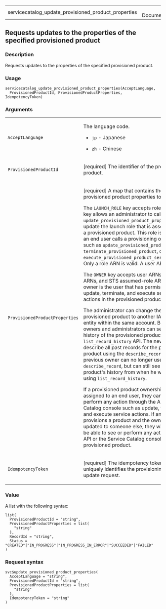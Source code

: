 <table style="width: 100%;">
<tbody>
<tr class="odd">
<td>servicecatalog_update_provisioned_product_properties</td>
<td style="text-align: right;">R Documentation</td>
</tr>
</tbody>
</table>

## Requests updates to the properties of the specified provisioned product

### Description

Requests updates to the properties of the specified provisioned product.

### Usage

    servicecatalog_update_provisioned_product_properties(AcceptLanguage,
      ProvisionedProductId, ProvisionedProductProperties, IdempotencyToken)

### Arguments

<table>
<colgroup>
<col style="width: 35%" />
<col style="width: 65%" />
</colgroup>
<tbody>
<tr class="odd">
<td><code
id="servicecatalog_update_provisioned_product_properties_:_AcceptLanguage">AcceptLanguage</code></td>
<td><p>The language code.</p>
<ul>
<li><p><code>jp</code> - Japanese</p></li>
<li><p><code>zh</code> - Chinese</p></li>
</ul></td>
</tr>
<tr class="even">
<td><code
id="servicecatalog_update_provisioned_product_properties_:_ProvisionedProductId">ProvisionedProductId</code></td>
<td><p>[required] The identifier of the provisioned product.</p></td>
</tr>
<tr class="odd">
<td><code
id="servicecatalog_update_provisioned_product_properties_:_ProvisionedProductProperties">ProvisionedProductProperties</code></td>
<td><p>[required] A map that contains the provisioned product properties
to be updated.</p>
<p>The <code>LAUNCH_ROLE</code> key accepts role ARNs. This key allows
an administrator to call
<code>update_provisioned_product_properties</code> to update the launch
role that is associated with a provisioned product. This role is used
when an end user calls a provisioning operation such as
<code>update_provisioned_product</code>,
<code>terminate_provisioned_product</code>, or
<code>execute_provisioned_product_service_action</code>. Only a role ARN
is valid. A user ARN is invalid.</p>
<p>The <code>OWNER</code> key accepts user ARNs, IAM role ARNs, and STS
assumed-role ARNs. The owner is the user that has permission to see,
update, terminate, and execute service actions in the provisioned
product.</p>
<p>The administrator can change the owner of a provisioned product to
another IAM or STS entity within the same account. Both end user owners
and administrators can see ownership history of the provisioned product
using the <code>list_record_history</code> API. The new owner can
describe all past records for the provisioned product using the
<code>describe_record</code> API. The previous owner can no longer use
<code>describe_record</code>, but can still see the product's history
from when he was an owner using <code>list_record_history</code>.</p>
<p>If a provisioned product ownership is assigned to an end user, they
can see and perform any action through the API or Service Catalog
console such as update, terminate, and execute service actions. If an
end user provisions a product and the owner is updated to someone else,
they will no longer be able to see or perform any actions through API or
the Service Catalog console on that provisioned product.</p></td>
</tr>
<tr class="even">
<td><code
id="servicecatalog_update_provisioned_product_properties_:_IdempotencyToken">IdempotencyToken</code></td>
<td><p>[required] The idempotency token that uniquely identifies the
provisioning product update request.</p></td>
</tr>
</tbody>
</table>

### Value

A list with the following syntax:

    list(
      ProvisionedProductId = "string",
      ProvisionedProductProperties = list(
        "string"
      ),
      RecordId = "string",
      Status = "CREATED"|"IN_PROGRESS"|"IN_PROGRESS_IN_ERROR"|"SUCCEEDED"|"FAILED"
    )

### Request syntax

    svc$update_provisioned_product_properties(
      AcceptLanguage = "string",
      ProvisionedProductId = "string",
      ProvisionedProductProperties = list(
        "string"
      ),
      IdempotencyToken = "string"
    )

